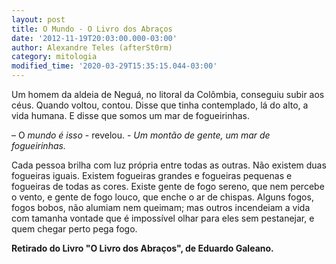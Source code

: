 ```yaml
---
layout: post
title: O Mundo - O Livro dos Abraços
date: '2012-11-19T20:03:00.000-03:00'
author: Alexandre Teles (afterSt0rm)
category: mitologia
modified_time: '2020-03-29T15:35:15.044-03:00'
---
```


Um homem da aldeia de Neguá, no litoral da Colômbia, conseguiu subir aos céus. Quando voltou, contou. Disse que tinha contemplado, lá do alto, a vida humana. E disse que somos um mar de fogueirinhas.

– O *mundo é isso* - revelou. - *Um montão de gente, um mar de fogueirinhas.*

Cada pessoa brilha com luz própria entre todas as outras. Não existem duas fogueiras iguais. Existem fogueiras grandes e fogueiras pequenas e fogueiras de todas as cores. Existe gente de fogo sereno, que nem percebe o vento, e gente de fogo louco, que enche o ar de chispas.
Alguns fogos, fogos bobos, não alumiam nem queimam; mas outros incendeiam a vida com tamanha vontade que é impossível olhar para eles sem pestanejar, e quem chegar perto pega fogo.

**Retirado do Livro "O Livro dos Abraços", de Eduardo Galeano.**